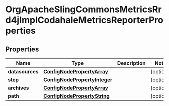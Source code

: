 
# OrgApacheSlingCommonsMetricsRrd4jImplCodahaleMetricsReporterProperties

## Properties
Name | Type | Description | Notes
------------ | ------------- | ------------- | -------------
**datasources** | [**ConfigNodePropertyArray**](ConfigNodePropertyArray.md) |  |  [optional]
**step** | [**ConfigNodePropertyInteger**](ConfigNodePropertyInteger.md) |  |  [optional]
**archives** | [**ConfigNodePropertyArray**](ConfigNodePropertyArray.md) |  |  [optional]
**path** | [**ConfigNodePropertyString**](ConfigNodePropertyString.md) |  |  [optional]




